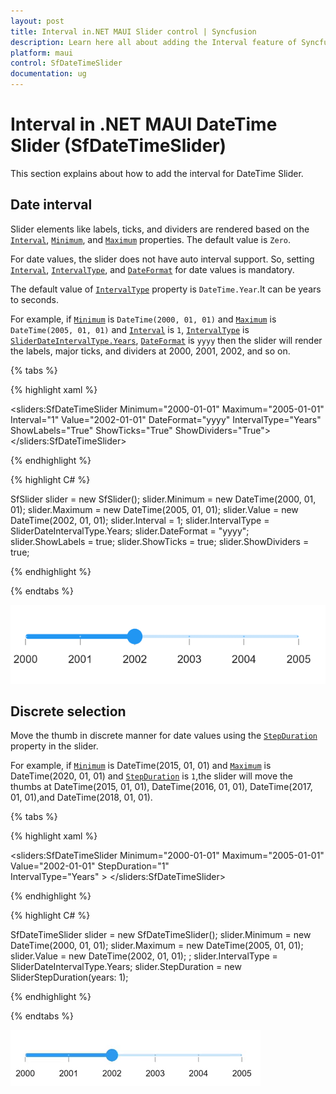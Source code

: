```yaml
---
layout: post
title: Interval in.NET MAUI Slider control | Syncfusion 
description: Learn here all about adding the Interval feature of Syncfusion .NET MAUI Slider (SfDateTimeSlider) control and more.
platform: maui
control: SfDateTimeSlider
documentation: ug
---
```


# Interval in .NET MAUI DateTime Slider (SfDateTimeSlider)

This section explains about how to add the interval for DateTime Slider.

## Date interval

Slider elements like labels, ticks, and dividers are rendered based on the [`Interval`](https://help.syncfusion.com/cr/maui/Syncfusion.Maui.Sliders.SliderBase.html#Syncfusion_Maui_Sliders_SliderBase_Interval), [`Minimum`](https://help.syncfusion.com/cr/maui/Syncfusion.Maui.Sliders.SfSlider.html#Syncfusion_Maui_Sliders_SfSlider_Minimum), and [`Maximum`](https://help.syncfusion.com/cr/maui/Syncfusion.Maui.Sliders.SfSlider.html#Syncfusion_Maui_Sliders_SfSlider_Maximum) properties. The default value is `Zero`.

For date values, the slider does not have auto interval support. So, setting [`Interval`](https://help.syncfusion.com/cr/maui/Syncfusion.Maui.Sliders.SliderBase.html#Syncfusion_Maui_Sliders_SliderBase_Interval), [`IntervalType`](https://help.syncfusion.com/cr/maui/Syncfusion.Maui.Sliders.SliderBase.html#Syncfusion_Maui_Sliders_SliderBase_DateIntervalType), and [`DateFormat`](https://help.syncfusion.com/cr/maui/Syncfusion.Maui.Sliders.SfDateTimeSlider.html#Syncfusion_Maui_Sliders_SfDateTimeSlider_DateFormat) for date values is mandatory.

 The default value of  [`IntervalType`](https://help.syncfusion.com/cr/maui/Syncfusion.Maui.Sliders.SfDateTimeSlider.html#Syncfusion_Maui_Sliders_SfDateTimeSlider_IntervalType) property is `DateTime.Year`.It can be years to seconds.

For example, if [`Minimum`](https://help.syncfusion.com/cr/maui/Syncfusion.Maui.Sliders.SfDateTimeSlider.html#Syncfusion_Maui_Sliders_SfDateTimeSlider_Minimum) is `DateTime(2000, 01, 01)` and [`Maximum`](https://help.syncfusion.com/cr/maui/Syncfusion.Maui.Sliders.SfDateTimeSlider.html#Syncfusion_Maui_Sliders_SfDateTimeSlider_Maximum) is `DateTime(2005, 01, 01)` and [`Interval`](https://help.syncfusion.com/cr/maui/Syncfusion.Maui.Sliders.SliderBase.html#Syncfusion_Maui_Sliders_SliderBase_Interval) is `1`, [`IntervalType`](https://help.syncfusion.com/cr/maui/Syncfusion.Maui.Sliders.SfDateTimeSlider.html#Syncfusion_Maui_Sliders_SfDateTimeSlider_IntervalType) is [`SliderDateIntervalType.Years`](https://help.syncfusion.com/cr/maui/Syncfusion.Maui.Sliders.SliderDateIntervalType.html#Syncfusion_Maui_Sliders_SliderDateIntervalType_Years), [`DateFormat`](https://help.syncfusion.com/cr/maui/Syncfusion.Maui.Sliders.SfDateTimeSlider.html#Syncfusion_Maui_Sliders_SfDateTimeSlider_DateFormat) is `yyyy` then the slider will render the labels, major ticks, and dividers at 2000, 2001, 2002, and so on.

{% tabs %}

{% highlight xaml %}

<sliders:SfDateTimeSlider Minimum="2000-01-01" 
                          Maximum="2005-01-01" 
                          Interval="1" 
                          Value="2002-01-01" 
                          DateFormat="yyyy" 
                          IntervalType="Years" 
                          ShowLabels="True"
                          ShowTicks="True" 
                          ShowDividers="True">
</sliders:SfDateTimeSlider>

{% endhighlight %}

{% highlight C# %}

SfSlider slider = new SfSlider();
slider.Minimum = new DateTime(2000, 01, 01);
slider.Maximum = new DateTime(2005, 01, 01);
slider.Value = new DateTime(2002, 01, 01); 
slider.Interval = 1;
slider.IntervalType = SliderDateIntervalType.Years;
slider.DateFormat = "yyyy";
slider.ShowLabels = true;
slider.ShowTicks = true;
slider.ShowDividers = true;

{% endhighlight %}

{% endtabs %}

![Slider date interval](images/interval/date-interval.png)

## Discrete selection

Move the thumb in discrete manner for date values using the [`StepDuration`](https://help.syncfusion.com/cr/maui/Syncfusion.Maui.Sliders.SfDateTimeSlider.html#Syncfusion_Maui_Sliders_SfDateTimeSlider_StepDuration) property in the slider.

For example, if [`Minimum`](https://help.syncfusion.com/cr/maui/Syncfusion.Maui.Sliders.SfDateTimeSlider.html#Syncfusion_Maui_Sliders_SfDateTimeSlider_Minimum) is DateTime(2015, 01, 01) and [`Maximum`](https://help.syncfusion.com/cr/maui/Syncfusion.Maui.Sliders.SfDateTimeSlider.html#Syncfusion_Maui_Sliders_SfDateTimeSlider_Maximum) is DateTime(2020, 01, 01) and [`StepDuration`](https://help.syncfusion.com/cr/maui/Syncfusion.Maui.Sliders.SfDateTimeSlider.html#Syncfusion_Maui_Sliders_SfDateTimeSlider_StepDuration) is `1`,the slider will move the thumbs at DateTime(2015, 01, 01), DateTime(2016, 01, 01), DateTime(2017, 01, 01),and DateTime(2018, 01, 01).

{% tabs %}

{% highlight xaml %}

 <sliders:SfDateTimeSlider Minimum="2000-01-01" 
                           Maximum="2005-01-01" 
                           Value="2002-01-01"
                           StepDuration="1"  
                           IntervalType="Years" >
</sliders:SfDateTimeSlider>

{% endhighlight %}

{% highlight C# %}

SfDateTimeSlider slider = new SfDateTimeSlider();
slider.Minimum = new DateTime(2000, 01, 01);
slider.Maximum = new DateTime(2005, 01, 01);
slider.Value = new DateTime(2002, 01, 01); ;
slider.IntervalType = SliderDateIntervalType.Years;
slider.StepDuration = new SliderStepDuration(years: 1);

{% endhighlight %}

{% endtabs %}

![Slider date discrete mode](images/interval/step-duration.gif)
